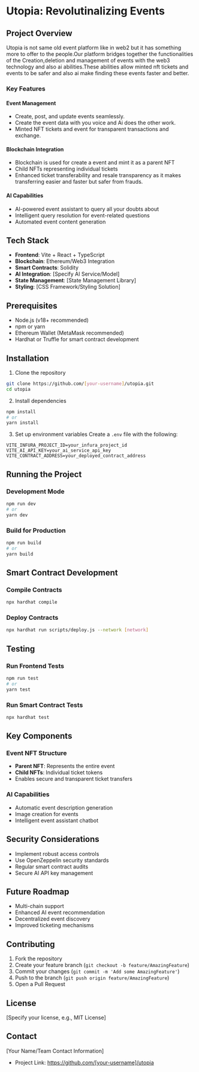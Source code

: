 # Utopia: Revolutinalizing Events

## Project Overview

Utopia is not same old event platform like in web2 but it has something more to offer to the people.Our platform bridges together the functionalities of the Creation,deletion and management of events with the web3 technology and also ai abilities.These abilities allow minted nft tickets and events to be safer and also ai make finding these events faster and better.

### Key Features

#### Event Management
- Create, post, and update events seamlessly.
- Create the event data with you voice and Ai does the other work.
- Minted NFT tickets and event for transparent transactions and exchange.

#### Blockchain Integration
- Blockchain is used for create a event and mint it as a parent NFT 
- Child NFTs representing individual tickets
- Enhanced ticket transferability and resale transparency as it makes transferring easier 
  and faster but safer from frauds.

#### AI Capabilities
- AI-powered event assistant to query all your doubts about 
- Intelligent query resolution for event-related questions
- Automated event content generation

## Tech Stack

- **Frontend**: Vite + React + TypeScript
- **Blockchain**: Ethereum/Web3 Integration
- **Smart Contracts**: Solidity
- **AI Integration**: [Specify AI Service/Model]
- **State Management**: [State Management Library]
- **Styling**: [CSS Framework/Styling Solution]

## Prerequisites

- Node.js (v18+ recommended)
- npm or yarn
- Ethereum Wallet (MetaMask recommended)
- Hardhat or Truffle for smart contract development

## Installation

1. Clone the repository
```bash
git clone https://github.com/[your-username]/utopia.git
cd utopia
```

2. Install dependencies
```bash
npm install
# or
yarn install
```

3. Set up environment variables
Create a `.env` file with the following:
```
VITE_INFURA_PROJECT_ID=your_infura_project_id
VITE_AI_API_KEY=your_ai_service_api_key
VITE_CONTRACT_ADDRESS=your_deployed_contract_address
```

## Running the Project

### Development Mode
```bash
npm run dev
# or
yarn dev
```

### Build for Production
```bash
npm run build
# or
yarn build
```

## Smart Contract Development

### Compile Contracts
```bash
npx hardhat compile
```

### Deploy Contracts
```bash
npx hardhat run scripts/deploy.js --network [network]
```

## Testing

### Run Frontend Tests
```bash
npm run test
# or
yarn test
```

### Run Smart Contract Tests
```bash
npx hardhat test
```

## Key Components

### Event NFT Structure
- **Parent NFT**: Represents the entire event
- **Child NFTs**: Individual ticket tokens
- Enables secure and transparent ticket transfers

### AI Capabilities
- Automatic event description generation
- Image creation for events
- Intelligent event assistant chatbot

## Security Considerations
- Implement robust access controls
- Use OpenZeppelin security standards
- Regular smart contract audits
- Secure AI API key management

## Future Roadmap
- Multi-chain support
- Enhanced AI event recommendation
- Decentralized event discovery
- Improved ticketing mechanisms

## Contributing

1. Fork the repository
2. Create your feature branch (`git checkout -b feature/AmazingFeature`)
3. Commit your changes (`git commit -m 'Add some AmazingFeature'`)
4. Push to the branch (`git push origin feature/AmazingFeature`)
5. Open a Pull Request

## License

[Specify your license, e.g., MIT License]

## Contact

[Your Name/Team Contact Information]
- Project Link: https://github.com/[your-username]/utopia
